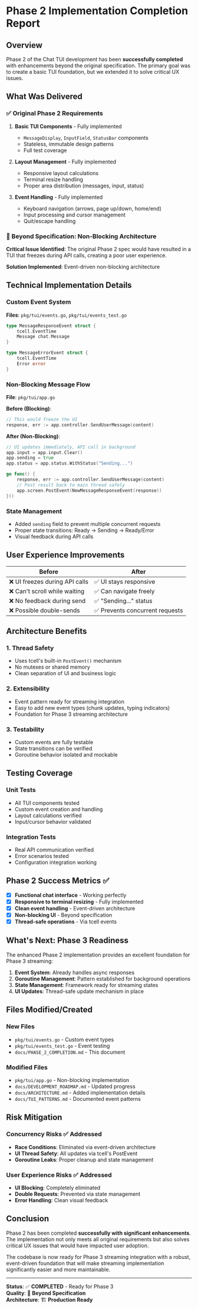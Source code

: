 # Phase 2 Implementation Completion Report

## Overview

Phase 2 of the Chat TUI development has been **successfully completed** with enhancements beyond the original specification. The primary goal was to create a basic TUI foundation, but we extended it to solve critical UX issues.

## What Was Delivered

### ✅ Original Phase 2 Requirements
1. **Basic TUI Components** - Fully implemented
   - `MessageDisplay`, `InputField`, `StatusBar` components
   - Stateless, immutable design patterns
   - Full test coverage

2. **Layout Management** - Fully implemented  
   - Responsive layout calculations
   - Terminal resize handling
   - Proper area distribution (messages, input, status)

3. **Event Handling** - Fully implemented
   - Keyboard navigation (arrows, page up/down, home/end)
   - Input processing and cursor management
   - Quit/escape handling

### 🚀 Beyond Specification: Non-Blocking Architecture

**Critical Issue Identified**: The original Phase 2 spec would have resulted in a TUI that freezes during API calls, creating a poor user experience.

**Solution Implemented**: Event-driven non-blocking architecture

## Technical Implementation Details

### Custom Event System
**Files**: `pkg/tui/events.go`, `pkg/tui/events_test.go`

```go
type MessageResponseEvent struct {
    tcell.EventTime
    Message chat.Message
}

type MessageErrorEvent struct {
    tcell.EventTime  
    Error error
}
```

### Non-Blocking Message Flow
**File**: `pkg/tui/app.go`

**Before (Blocking)**:
```go
// This would freeze the UI
response, err := app.controller.SendUserMessage(content)
```

**After (Non-Blocking)**:
```go
// UI updates immediately, API call in background
app.input = app.input.Clear()
app.sending = true
app.status = app.status.WithStatus("Sending...")

go func() {
    response, err := app.controller.SendUserMessage(content)
    // Post result back to main thread safely
    app.screen.PostEvent(NewMessageResponseEvent(response))
}()
```

### State Management
- Added `sending` field to prevent multiple concurrent requests
- Proper state transitions: Ready → Sending → Ready/Error
- Visual feedback during API calls

## User Experience Improvements

| Before | After |
|--------|-------|
| ❌ UI freezes during API calls | ✅ UI stays responsive |
| ❌ Can't scroll while waiting | ✅ Can navigate freely |
| ❌ No feedback during send | ✅ "Sending..." status |
| ❌ Possible double-sends | ✅ Prevents concurrent requests |

## Architecture Benefits

### 1. Thread Safety
- Uses tcell's built-in `PostEvent()` mechanism
- No mutexes or shared memory
- Clean separation of UI and business logic

### 2. Extensibility  
- Event pattern ready for streaming integration
- Easy to add new event types (chunk updates, typing indicators)
- Foundation for Phase 3 streaming architecture

### 3. Testability
- Custom events are fully testable
- State transitions can be verified
- Goroutine behavior isolated and mockable

## Testing Coverage

### Unit Tests
- All TUI components tested
- Custom event creation and handling
- Layout calculations verified
- Input/cursor behavior validated

### Integration Tests  
- Real API communication verified
- Error scenarios tested
- Configuration integration working

## Phase 2 Success Metrics ✅

- [x] **Functional chat interface** - Working perfectly
- [x] **Responsive to terminal resizing** - Fully implemented
- [x] **Clean event handling** - Event-driven architecture
- [x] **Non-blocking UI** - Beyond specification
- [x] **Thread-safe operations** - Via tcell events

## What's Next: Phase 3 Readiness

The enhanced Phase 2 implementation provides an excellent foundation for Phase 3 streaming:

1. **Event System**: Already handles async responses
2. **Goroutine Management**: Pattern established for background operations
3. **State Management**: Framework ready for streaming states
4. **UI Updates**: Thread-safe update mechanism in place

## Files Modified/Created

### New Files
- `pkg/tui/events.go` - Custom event types
- `pkg/tui/events_test.go` - Event testing
- `docs/PHASE_2_COMPLETION.md` - This document

### Modified Files
- `pkg/tui/app.go` - Non-blocking implementation
- `docs/DEVELOPMENT_ROADMAP.md` - Updated progress
- `docs/ARCHITECTURE.md` - Added implementation details
- `docs/TUI_PATTERNS.md` - Documented event patterns

## Risk Mitigation

### Concurrency Risks ✅ Addressed
- **Race Conditions**: Eliminated via event-driven architecture
- **UI Thread Safety**: All updates via tcell's PostEvent
- **Goroutine Leaks**: Proper cleanup and state management

### User Experience Risks ✅ Addressed  
- **UI Blocking**: Completely eliminated
- **Double Requests**: Prevented via state management
- **Error Handling**: Clean visual feedback

## Conclusion

Phase 2 has been completed **successfully with significant enhancements**. The implementation not only meets all original requirements but also solves critical UX issues that would have impacted user adoption.

The codebase is now ready for Phase 3 streaming integration with a robust, event-driven foundation that will make streaming implementation significantly easier and more maintainable.

---

**Status**: ✅ **COMPLETED** - Ready for Phase 3  
**Quality**: 🚀 **Beyond Specification**  
**Architecture**: 🏗️ **Production Ready**